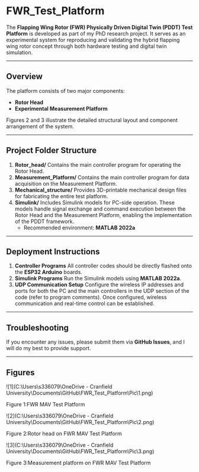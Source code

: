 # FWR_Test_Platform

The **Flapping Wing Rotor (FWR) Physically Driven Digital Twin (PDDT) Test Platform** is developed as part of my PhD research project.
 It serves as an experimental system for reproducing and validating the hybrid flapping wing rotor concept through both hardware testing and digital twin simulation.

------

## Overview

The platform consists of two major components:

- **Rotor Head**
- **Experimental Measurement Platform**

Figures 2 and 3 illustrate the detailed structural layout and component arrangement of the system.

------

## Project Folder Structure

1. **Rotor_head/**
    Contains the main controller program for operating the Rotor Head.
2. **Measurement_Platform/**
    Contains the main controller program for data acquisition on the Measurement Platform.
3. **Mechanical_structure/**
    Provides 3D-printable mechanical design files for fabricating the entire test platform.
4. **Simulink/**
    Includes Simulink models for PC-side operation. These models handle signal exchange and command execution between the Rotor Head and the Measurement Platform, enabling the implementation of the PDDT framework.
   - Recommended environment: **MATLAB 2022a**

------

## Deployment Instructions

1. **Controller Programs**
    All controller codes should be directly flashed onto the **ESP32 Arduino** boards.
2. **Simulink Programs**
    Run the Simulink models using **MATLAB 2022a**.
3. **UDP Communication Setup**
    Configure the wireless IP addresses and ports for both the PC and the main controllers in the UDP section of the code (refer to program comments). Once configured, wireless communication and real-time control can be established.

------

## Troubleshooting

If you encounter any issues, please submit them via **GitHub Issues**, and I will do my best to provide support.

------

## Figures



![1](C:\Users\s336079\OneDrive - Cranfield University\Documents\GitHub\FWR_Test_Platform\Pic\1.png)

Figure 1:FWR MAV Test Platform

![2](C:\Users\s336079\OneDrive - Cranfield University\Documents\GitHub\FWR_Test_Platform\Pic\2.png)

Figure 2:Rotor head on FWR MAV Test Platform

![3](C:\Users\s336079\OneDrive - Cranfield University\Documents\GitHub\FWR_Test_Platform\Pic\3.png)

Figure 3:Measurement platform on FWR MAV Test Platform
